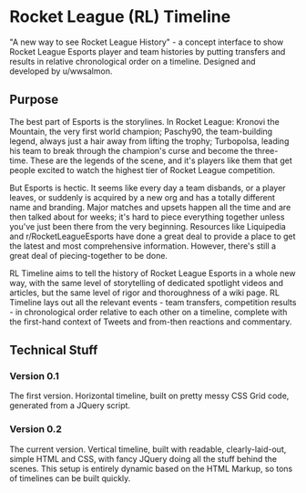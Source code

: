 # Rocket League (RL) Timeline

"A new way to see Rocket League History" - a concept interface to show Rocket League Esports player and team histories by putting transfers and results in relative chronological order on a timeline. Designed and developed by u/wwsalmon.

## Purpose

The best part of Esports is the storylines. In Rocket League: Kronovi the Mountain, the very first world champion; Paschy90, the team-building legend, always just a hair away from lifting the trophy; Turbopolsa, leading his team to break through the champion's curse and become the three-time. These are the legends of the scene, and it's players like them that get people excited to watch the highest tier of Rocket League competition.

But Esports is hectic. It seems like every day a team disbands, or a player leaves, or suddenly is acquired by a new org and has a totally different name and branding. Major matches and upsets happen all the time and are then talked about for weeks; it's hard to piece everything together unless you've just been there from the very beginning. Resources like Liquipedia and r/RocketLeagueEsports have done a great deal to provide a place to get the latest and most comprehensive information. However, there's still a great deal of piecing-together to be done.

RL Timeline aims to tell the history of Rocket League Esports in a whole new way, with the same level of storytelling of dedicated spotlight videos and articles, but the same level of rigor and thoroughness of a wiki page. RL Timeline lays out all the relevant events - team transfers, competition results - in chronological order relative to each other on a timeline, complete with the first-hand context of Tweets and from-then reactions and commentary.

## Technical Stuff

### Version 0.1

The first version. Horizontal timeline, built on pretty messy CSS Grid code, generated from a JQuery script.

### Version 0.2

The current version. Vertical timeline, built with readable, clearly-laid-out, simple HTML and CSS, with fancy JQuery doing all the stuff behind the scenes. This setup is entirely dynamic based on the HTML Markup, so tons of timelines can be built quickly.
